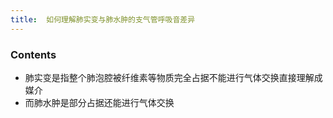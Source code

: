 ```yaml
---
title:  如何理解肺实变与肺水肿的支气管呼吸音差异
--- 
```


### Contents
- 肺实变是指整个肺泡腔被纤维素等物质完全占据不能进行气体交换直接理解成媒介
- 而肺水肿是部分占据还能进行气体交换
